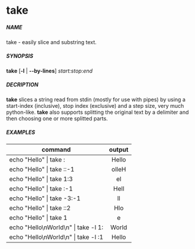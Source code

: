 # take
##### NAME
take - easily slice and substring text.
##### SYNOPSIS
**take** [**-l** | **--by-lines**] _start:stop:end_

##### DECRIPTION
**take** slices a string read from stdin (mostly for use with pipes) by using a start-index (inclusive), stop index (exclusive) and a step size, very much python-like.
**take** also supports splitting the original text by a delimiter and then choosing one or more splitted parts.

##### EXAMPLES

| command | output           | 
| ------------- |:-------------:| 
| echo "Hello" \| take :       | Hello | 
| echo "Hello" \| take \::-1        | olleH      | 
| echo "Hello" \| take 1:3 |  el     | 
| echo "Hello" \| take :-1  |  Hell     | 
| echo "Hello" \| take -3:-1 |  ll     | 
| echo "Hello" \| take ::2 |  Hlo     | 
| echo "Hello" \| take 1 |  e     | 
| echo "Hello\nWorld\n" \| take -l 1: |  World     | 
| echo "Hello\nWorld\n" \| take -l :1 |  Hello     | 

